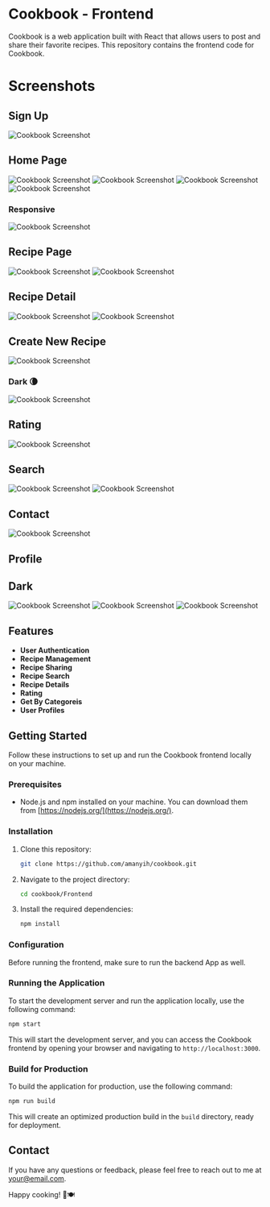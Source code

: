 # Cookbook - Frontend

Cookbook is a web application built with React that allows users to post and share their favorite recipes. This repository contains the frontend code for Cookbook. 

# Screenshots
## Sign Up
![Cookbook Screenshot](https://github.com/amanyih/cookbook/blob/main/Frontend/src/assets/screenshots/16.signup.png)
## Home Page
![Cookbook Screenshot](https://github.com/amanyih/cookbook/blob/main/Frontend/src/assets/screenshots/1.hero.png)
![Cookbook Screenshot](https://github.com/amanyih/cookbook/blob/main/Frontend/src/assets/screenshots/2.top.png)
![Cookbook Screenshot](https://github.com/amanyih/cookbook/blob/main/Frontend/src/assets/screenshots/3.new-letter.png)
![Cookbook Screenshot](https://github.com/amanyih/cookbook/blob/main/Frontend/src/assets/screenshots/4.testimony.png)
### Responsive
![Cookbook Screenshot](https://github.com/amanyih/cookbook/blob/main/Frontend/src/assets/screenshots/17.hero-dark-responsive.png)
## Recipe Page
![Cookbook Screenshot](https://github.com/amanyih/cookbook/blob/main/Frontend/src/assets/screenshots/19.recipe-shimmer.png)
![Cookbook Screenshot](https://github.com/amanyih/cookbook/blob/main/Frontend/src/assets/screenshots/5.recipe.png)
## Recipe Detail
![Cookbook Screenshot](https://github.com/amanyih/cookbook/blob/main/Frontend/src/assets/screenshots/6.recipe-detail.png)
![Cookbook Screenshot](https://github.com/amanyih/cookbook/blob/main/Frontend/src/assets/screenshots/7.comment.png)
## Create New Recipe
![Cookbook Screenshot](https://github.com/amanyih/cookbook/blob/main/Frontend/src/assets/screenshots/18.recipe-create.png)
### Dark 🌘
![Cookbook Screenshot](https://github.com/amanyih/cookbook/blob/main/Frontend/src/assets/screenshots/12.recipe-dark.png)
## Rating
![Cookbook Screenshot](https://github.com/amanyih/cookbook/blob/main/Frontend/src/assets/screenshots/8.rate.png)
## Search
![Cookbook Screenshot](https://github.com/amanyih/cookbook/blob/main/Frontend/src/assets/screenshots/9.search.png)
![Cookbook Screenshot](https://github.com/amanyih/cookbook/blob/main/Frontend/src/assets/screenshots/10.search-2.png)
## Contact
![Cookbook Screenshot](https://github.com/amanyih/cookbook/blob/main/Frontend/src/assets/screenshots/11.contact.png)
## Profile
## Dark
![Cookbook Screenshot](https://github.com/amanyih/cookbook/blob/main/Frontend/src/assets/screenshots/13.profile-comment-dark.png)
![Cookbook Screenshot](https://github.com/amanyih/cookbook/blob/main/Frontend/src/assets/screenshots/14.profile-likes-dark.png)
![Cookbook Screenshot](https://github.com/amanyih/cookbook/blob/main/Frontend/src/assets/screenshots/15.profile-edit-dark.png)




## Features

- **User Authentication**
- **Recipe Management**
- **Recipe Sharing**
- **Recipe Search**
- **Recipe Details**
- **Rating**
- **Get By Categoreis**
- **User Profiles**

## Getting Started

Follow these instructions to set up and run the Cookbook frontend locally on your machine.

### Prerequisites

- Node.js and npm installed on your machine. You can download them from [https://nodejs.org/](https://nodejs.org/).

### Installation

1. Clone this repository:

   ```bash
   git clone https://github.com/amanyih/cookbook.git
   ```

2. Navigate to the project directory:

   ```bash
   cd cookbook/Frontend
   ```

3. Install the required dependencies:

   ```bash
   npm install
   ```

### Configuration

Before running the frontend, make sure to run the backend App as well.

### Running the Application

To start the development server and run the application locally, use the following command:

```bash
npm start
```

This will start the development server, and you can access the Cookbook frontend by opening your browser and navigating to `http://localhost:3000`.

### Build for Production

To build the application for production, use the following command:

```bash
npm run build
```

This will create an optimized production build in the `build` directory, ready for deployment.

## Contact

If you have any questions or feedback, please feel free to reach out to me at [your@email.com](mailto:amanuelyihunie27@gmail.com).

Happy cooking! 🍳🍽️
